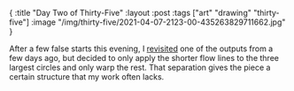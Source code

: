 {
:title "Day Two of Thirty-Five"
:layout :post
:tags ["art" "drawing" "thirty-five"]
:image "/img/thirty-five/2021-04-07-2123-00-435263829711662.jpg"
}

After a few false starts this evening, I [revisited](/posts/2021-03-27-quil-workflow/) one of the outputs from a few days ago, but decided to only apply the shorter flow lines to the three largest circles and only warp the rest. That separation gives the piece a certain structure that my work often lacks.
